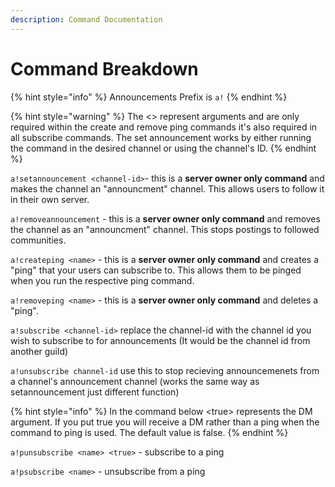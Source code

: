 ```yaml
---
description: Command Documentation
---
```


# Command Breakdown

{% hint style="info" %}
Announcements Prefix is `a!`
{% endhint %}

{% hint style="warning" %}
The <> represent arguments and are only required within the create and remove ping commands it's also required in all subscribe commands. The set announcement works by either running the command in the desired channel or using the channel's ID.
{% endhint %}

`a!setannouncement <channel-id>`- this is a **server owner only command** and makes the channel an "announcment" channel. This allows users to follow it in their own server.

`a!removeannouncement` - this is a **server owner only command** and removes the channel as an "announcment" channel. This stops postings to followed communities.

`a!createping <name>` - this is a **server owner only command** and creates a "ping" that your users can subscribe to. This allows them to be pinged when you run the respective ping command.

`a!removeping <name>` - this is a **server owner only command** and deletes a "ping".

`a!subscribe <channel-id>` replace the channel-id with the channel id you wish to subscribe to for announcements (It would be the channel id from another guild)

`a!unsubscribe channel-id` use this to stop recieving announcemenets from a channel's announcement channel (works the same way as setannouncement just different function)

{% hint style="info" %}
In the command below \<true> represents the DM argument. If you put true you will receive a DM rather than a ping when the command to ping is used. The default value is false.
{% endhint %}

`a!punsubscribe <name> <true>` - subscribe to a ping

`a!psubscribe <name>` - unsubscribe from a ping

